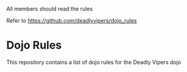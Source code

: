 All members should read the rules

Refer to https://github.com/deadlyvipers/dojo_rules

Dojo Rules
==========

This repository contains a list of dojo rules for the Deadly Vipers dojo

